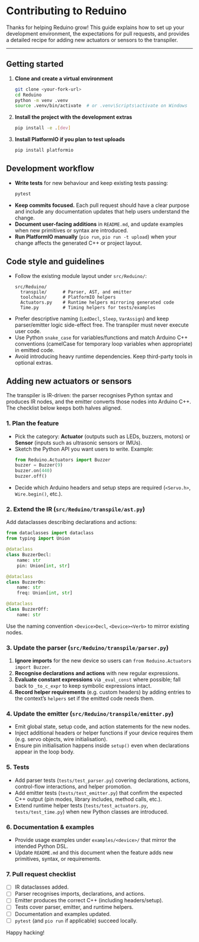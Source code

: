 # Contributing to Reduino

Thanks for helping Reduino grow! This guide explains how to set up your development
environment, the expectations for pull requests, and provides a detailed recipe for adding new
actuators or sensors to the transpiler.

---

## Getting started

1. **Clone and create a virtual environment**
   ```bash
   git clone <your-fork-url>
   cd Reduino
   python -m venv .venv
   source .venv/bin/activate  # or .venv\Scripts\activate on Windows
   ```
2. **Install the project with the development extras**
   ```bash
   pip install -e .[dev]
   ```
3. **Install PlatformIO if you plan to test uploads**
   ```bash
   pip install platformio
   ```

## Development workflow

- **Write tests** for new behaviour and keep existing tests passing:
  ```bash
  pytest
  ```
- **Keep commits focused.** Each pull request should have a clear purpose and include any
  documentation updates that help users understand the change.
- **Document user-facing additions** in `README.md`, and update examples when new primitives or
  syntax are introduced.
- **Run PlatformIO manually** (`pio run`, `pio run -t upload`) when your change affects the
  generated C++ or project layout.

## Code style and guidelines

- Follow the existing module layout under `src/Reduino/`:
  ```
  src/Reduino/
    transpile/      # Parser, AST, and emitter
    toolchain/      # PlatformIO helpers
    Actuators.py    # Runtime helpers mirroring generated code
    Time.py         # Timing helpers for tests/examples
  ```
- Prefer descriptive naming (`LedDecl`, `Sleep`, `VarAssign`) and keep parser/emitter logic
  side-effect free. The transpiler must never execute user code.
- Use Python `snake_case` for variables/functions and match Arduino C++ conventions (camelCase
  for temporary loop variables when appropriate) in emitted code.
- Avoid introducing heavy runtime dependencies. Keep third-party tools in optional extras.

## Adding new actuators or sensors

The transpiler is IR-driven: the parser recognises Python syntax and produces IR nodes, and the
emitter converts those nodes into Arduino C++. The checklist below keeps both halves aligned.

### 1. Plan the feature

- Pick the category: **Actuator** (outputs such as LEDs, buzzers, motors) or **Sensor**
  (inputs such as ultrasonic sensors or IMUs).
- Sketch the Python API you want users to write. Example:
  ```python
  from Reduino.Actuators import Buzzer
  buzzer = Buzzer(9)
  buzzer.on(440)
  buzzer.off()
  ```
- Decide which Arduino headers and setup steps are required (`<Servo.h>`, `Wire.begin()`, etc.).

### 2. Extend the IR (`src/Reduino/transpile/ast.py`)

Add dataclasses describing declarations and actions:
```python
from dataclasses import dataclass
from typing import Union

@dataclass
class BuzzerDecl:
    name: str
    pin: Union[int, str]

@dataclass
class BuzzerOn:
    name: str
    freq: Union[int, str]

@dataclass
class BuzzerOff:
    name: str
```
Use the naming convention `<Device>Decl`, `<Device><Verb>` to mirror existing nodes.

### 3. Update the parser (`src/Reduino/transpile/parser.py`)

1. **Ignore imports** for the new device so users can `from Reduino.Actuators import Buzzer`.
2. **Recognise declarations and actions** with new regular expressions.
3. **Evaluate constant expressions** via `_eval_const` where possible; fall back to `_to_c_expr`
   to keep symbolic expressions intact.
4. **Record helper requirements** (e.g. custom headers) by adding entries to the context’s
   `helpers` set if the emitted code needs them.

### 4. Update the emitter (`src/Reduino/transpile/emitter.py`)

- Emit global state, setup code, and action statements for the new nodes.
- Inject additional headers or helper functions if your device requires them (e.g. servo
  objects, wire initialisation).
- Ensure pin initialisation happens inside `setup()` even when declarations appear in the loop
  body.

### 5. Tests

- Add parser tests (`tests/test_parser.py`) covering declarations, actions, control-flow
  interactions, and helper promotion.
- Add emitter tests (`tests/test_emitter.py`) that confirm the expected C++ output (pin modes,
  library includes, method calls, etc.).
- Extend runtime helper tests (`tests/test_actuators.py`, `tests/test_time.py`) when new Python
  classes are introduced.

### 6. Documentation & examples

- Provide usage examples under `examples/<device>/` that mirror the intended Python DSL.
- Update `README.md` and this document when the feature adds new primitives, syntax, or
  requirements.

### 7. Pull request checklist

- [ ] IR dataclasses added.
- [ ] Parser recognises imports, declarations, and actions.
- [ ] Emitter produces the correct C++ (including headers/setup).
- [ ] Tests cover parser, emitter, and runtime helpers.
- [ ] Documentation and examples updated.
- [ ] `pytest` (and `pio run` if applicable) succeed locally.

Happy hacking!
